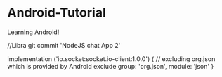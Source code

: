 # Android-Tutorial
Learning Android!

//Libra git commit 'NodeJS chat App 2'

implementation ('io.socket:socket.io-client:1.0.0') {
        // excluding org.json which is provided by Android
        exclude group: 'org.json', module: 'json'
    }

